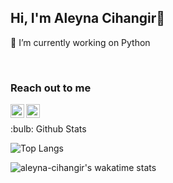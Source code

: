 ## Hi, I'm Aleyna Cihangir👋

🔭 I’m currently working on Python 

<br />

### Reach out to me 

[<img width="22" src="https://unpkg.com/simple-icons@v6/icons/gmail.svg" align="left" />][gmail] 
[<img width="22" src="https://unpkg.com/simple-icons@v6/icons/linkedin.svg" align="left" />][linkedin]

[linkedin]: https://www.linkedin.com/in/aleynacihangir
[gmail]: aleynaacihangir@gmail.com
<br />
<summary>:bulb: Github Stats </summary>

![Top Langs](https://github-readme-stats.vercel.app/api/top-langs/?username=aleyna-cihangir)

![aleyna-cihangir's wakatime stats](https://github-readme-stats.vercel.app/api/wakatime?username=aleyna-cihangir)
